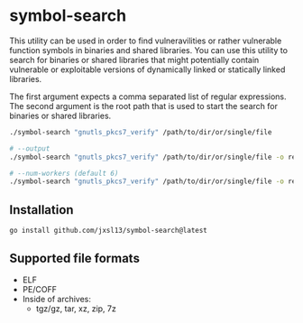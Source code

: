 # symbol-search

This utility can be used in order to find vulneravilities or rather vulnerable function symbols in binaries and shared libraries.
You can use this utility to search for binaries or shared libraries that might potentially contain vulnerable or exploitable
versions of dynamically linked or statically linked libraries.

The first argument expects a comma separated list of regular expressions.
The second argument is the root path that is used to start the search for binaries or shared libraries.
```sh
./symbol-search "gnutls_pkcs7_verify" /path/to/dir/or/single/file

# --output
./symbol-search "gnutls_pkcs7_verify" /path/to/dir/or/single/file -o report.txt

# --num-workers (default 6)
./symbol-search "gnutls_pkcs7_verify" /path/to/dir/or/single/file -o report.txt -n 64
```

## Installation

```shell
go install github.com/jxsl13/symbol-search@latest
```

## Supported file formats
 - ELF
 - PE/COFF
 - Inside of archives:
    - tgz/gz, tar, xz, zip, 7z
